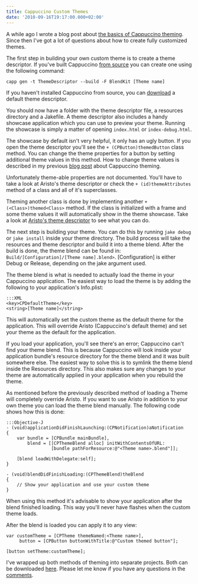 ```yaml
---
title: Cappuccino Custom Themes
date: '2010-09-16T19:17:00.000+02:00'
---
```


A while ago I wrote a blog post about [the basics of Cappuccino theming](http://www.annema.me/blog/post/the-basics-of-cappuccino-theming). Since then I've got a lot of questions about how to create fully customized themes.

The first step in building your own custom theme is to create a theme descriptor. If you've built Cappuccino [from source][Instructions] you can create one using the following command:

```
capp gen -t ThemeDescriptor --build -F BlendKit [Theme name]
```

If you haven't installed Cappuccino from source, you can [download][] a default theme descriptor.

[Instructions]: http://github.com/280north/cappuccino/wiki/Getting-and-Building-the-Source

[download]: http://dl.dropbox.com/u/3415875/Blog/Cappuccino%20Theming/ThemeDescriptor.zip

You should now have a folder with the theme descriptor file, a resources directory and a Jakefile. A theme descriptor also includes a handy showcase application which you can use to preview your theme. Running the showcase is simply a matter of opening `index.html` or `index-debug.html`.

The showcase by default isn't very helpful, it only has an ugly button. If you open the theme descriptor you'll see the `+ (CPButton)themedButton` class method. You can change the theme properties for a button by setting additional theme values in this method. How to change theme values is described in my previous [blog post][] about Cappuccino theming.

[blog post]: http://www.annema.me/blog/post/the-basics-of-cappuccino-theming

Unfortunately theme-able properties are not documented. You'll have to take a look at Aristo's theme descriptor or check the `+ (id)themeAttributes` method of a class and all of it's superclasses.

Theming another class is done by implementing another `+(<Class>)themed<Class>` method. If the class is initialized with a frame and some theme values it will automatically show in the theme showcase. Take a look at [Aristo's theme descriptor][] to see what you can do.

[Aristo's theme descriptor]: http://github.com/280north/cappuccino/blob/master/AppKit/Themes/Aristo/ThemeDescriptors.j

The next step is building your theme. You can do this by running `jake debug` or `jake install` inside your theme directory. The build process will take the resources and theme descriptor and build it into a theme blend. After the build is done, the theme blend can be found in: `Build/[Configuration]/[Theme name].blend>`. \[Configuration] is either Debug or Release, depending on the jake argument used.

The theme blend is what is needed to actually load the theme in your Cappuccino application. The easiest way to load the theme is by adding the following to your application's Info.plist:

```
:::XML
<key>CPDefaultTheme</key>
<string>[Theme name]</string>
```

This will automatically set the custom theme as the default theme for the application. This will override Aristo (Cappuccino's default theme) and set your theme as the default for the application.

If you load your application, you'll see there's an error; Cappuccino can't find your theme blend. This is because Cappuccino will look inside your application bundle's resource directory for the theme blend and it was built somewhere else. The easiest way to solve this is to symlink the theme blend inside the Resources directory. This also makes sure any changes to your theme are automatically applied in your application when you rebuild the theme.

As mentioned before the previously described method of loading a Theme will completely override Aristo. If you want to use Aristo in addition to your own theme you can load the theme blend manually. The following code shows how this is done:

```
:::Objective-J
- (void)applicationDidFinishLaunching:(CPNotification)aNotification
{
	var bundle = [CPBundle mainBundle],
	    blend = [[CPThemeBlend alloc] initWithContentsOfURL:
				 [bundle pathForResource:@"<Theme name>.blend"]];

	[blend loadWithDelegate:self];
}

- (void)blendDidFinishLoading:(CPThemeBlend)theBlend
{
	// Show your application and use your custom theme
}
```

When using this method it's advisable to show your application after the blend finished loading. This way you'll never have flashes when the custom theme loads.

After the blend is loaded you can apply it to any view:

```
var customTheme = [CPTheme themeNamed:<Theme name>],
     button = [CPButton buttonWithTitle:@"Custom themed button"];

[button setTheme:customTheme];
```

I've wrapped up both methods of theming into separate projects. Both can be downloaded [here][Download URL]. Please let me know if you have any questions in the [comments](#comment_form).

[Download URL]: http://dl.dropbox.com/u/3415875/Blog/Cappuccino%20Theming/Cappuccino%20Custom%20Themes.zip

